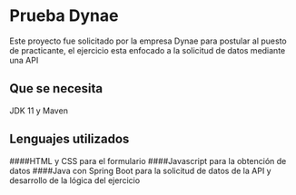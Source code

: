 # Prueba Dynae

Este proyecto fue solicitado por la empresa Dynae para postular al puesto de practicante, el ejercicio esta enfocado a la solicitud de datos mediante una API

## Que se necesita
JDK 11 y Maven

## Lenguajes utilizados

####HTML y CSS para el formulario
####Javascript para la obtención de datos
####Java con Spring Boot para la solicitud de datos de la API y desarrollo de la lógica del ejercicio
